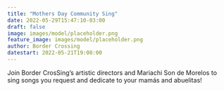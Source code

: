 ```yaml
---
title: "Mothers Day Community Sing"
date: 2022-05-29T15:47:10-03:00
draft: false
image: images/model/placeholder.png
feature_image: images/model/placeholder.png
author: Border Crossing
datestart: 2022-05-21T19:00:00
---
```


Join Border CrosSing’s artistic directors and Mariachi Son de Morelos to sing songs you request and dedicate to your mamás and abuelitas!
